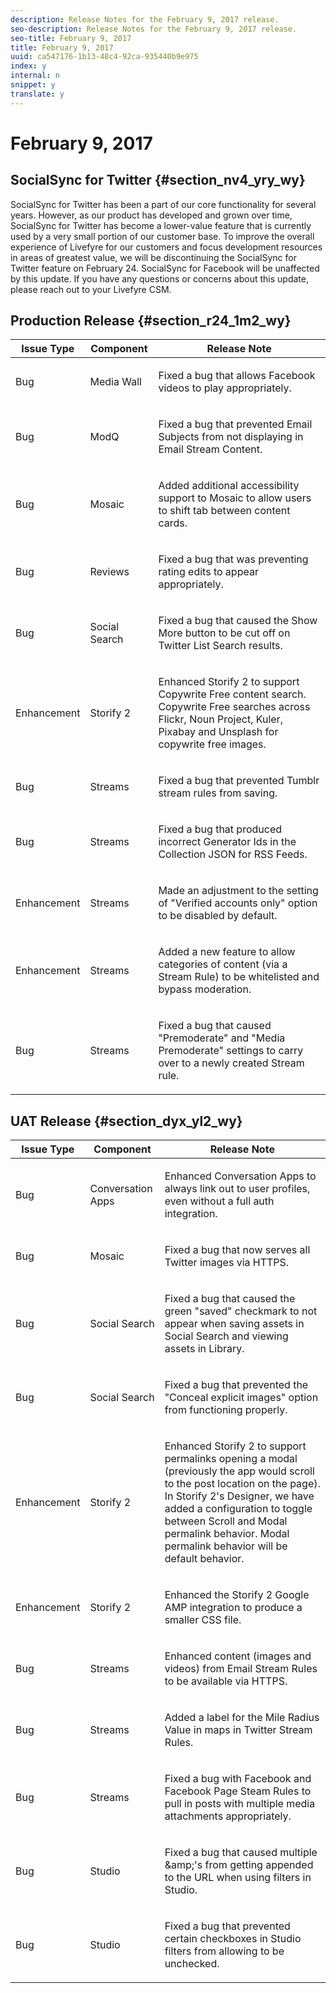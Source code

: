 ```yaml
---
description: Release Notes for the February 9, 2017 release.
seo-description: Release Notes for the February 9, 2017 release.
seo-title: February 9, 2017
title: February 9, 2017
uuid: ca547176-1b13-48c4-92ca-935440b9e975
index: y
internal: n
snippet: y
translate: y
---
```


# February 9, 2017


## SocialSync for Twitter {#section_nv4_yry_wy}

SocialSync for Twitter has been a part of our core functionality for several years. However, as our product has developed and grown over time, SocialSync for Twitter has become a lower-value feature that is currently used by a very small portion of our customer base. To improve the overall experience of Livefyre for our customers and focus development resources in areas of greatest value, we will be discontinuing the SocialSync for Twitter feature on February 24. SocialSync for Facebook will be unaffected by this update. If you have any questions or concerns about this update, please reach out to your Livefyre CSM. 

## Production Release {#section_r24_1m2_wy}


<table id="table_t4j_gxt_wy"> 
 <thead> 
  <tr> 
   <th class="entry"> <b>Issue Type</b> </th> 
   <th class="entry"> <b>Component</b> </th> 
   <th class="entry"> <b>Release Note</b> </th> 
  </tr> 
 </thead>
 <tbody> 
  <tr> 
   <td> Bug </td> 
   <td> Media Wall </td> 
   <td> <p>Fixed a bug that allows Facebook videos to play appropriately.</p> </td> 
  </tr> 
  <tr> 
   <td> Bug </td> 
   <td> ModQ </td> 
   <td> <p>Fixed a bug that prevented Email Subjects from not displaying in Email Stream Content.</p> </td> 
  </tr> 
  <tr> 
   <td> Bug </td> 
   <td> Mosaic </td> 
   <td> <p>Added additional accessibility support to Mosaic to allow users to shift tab between content cards.</p> </td> 
  </tr> 
  <tr> 
   <td> Bug </td> 
   <td> Reviews </td> 
   <td> <p>Fixed a bug that was preventing rating edits to appear appropriately.</p> </td> 
  </tr> 
  <tr> 
   <td> Bug </td> 
   <td> Social Search </td> 
   <td> <p>Fixed a bug that caused the Show More button to be cut off on Twitter List Search results.</p> </td> 
  </tr> 
  <tr> 
   <td> Enhancement </td> 
   <td> Storify 2 </td> 
   <td> <p>Enhanced Storify 2 to support Copywrite Free content search. Copywrite Free searches across Flickr, Noun Project, Kuler, Pixabay and Unsplash for copywrite free images.</p> </td> 
  </tr> 
  <tr> 
   <td> Bug </td> 
   <td> Streams </td> 
   <td> <p>Fixed a bug that prevented Tumblr stream rules from saving.</p> </td> 
  </tr> 
  <tr> 
   <td> Bug </td> 
   <td> Streams </td> 
   <td> <p>Fixed a bug that produced incorrect Generator Ids in the Collection JSON for RSS Feeds.</p> </td> 
  </tr> 
  <tr> 
   <td> Enhancement </td> 
   <td> Streams </td> 
   <td> <p>Made an adjustment to the setting of "Verified accounts only" option to be disabled by default.</p> </td> 
  </tr> 
  <tr> 
   <td> Enhancement </td> 
   <td> Streams </td> 
   <td> <p>Added a new feature to allow categories of content (via a Stream Rule) to be whitelisted and bypass moderation.</p> </td> 
  </tr> 
  <tr> 
   <td> Bug </td> 
   <td> Streams </td> 
   <td> <p>Fixed a bug that caused "Premoderate" and "Media Premoderate" settings to carry over to a newly created Stream rule.</p> </td> 
  </tr> 
 </tbody> 
</table>


## UAT Release {#section_dyx_yl2_wy}


<table id="table_u4j_gxt_wy"> 
 <thead> 
  <tr> 
   <th class="entry"> <b>Issue Type</b> </th> 
   <th class="entry"> <b>Component</b> </th> 
   <th class="entry"> <b>Release Note</b> </th> 
  </tr> 
 </thead>
 <tbody> 
  <tr> 
   <td> Bug </td> 
   <td> Conversation Apps </td> 
   <td> <p>Enhanced Conversation Apps to always link out to user profiles, even without a full auth integration.</p> </td> 
  </tr> 
  <tr> 
   <td> Bug </td> 
   <td> Mosaic </td> 
   <td> <p>Fixed a bug that now serves all Twitter images via HTTPS.</p> </td> 
  </tr> 
  <tr> 
   <td> Bug </td> 
   <td> Social Search </td> 
   <td> <p>Fixed a bug that caused the green "saved" checkmark to not appear when saving assets in Social Search and viewing assets in Library.</p> </td> 
  </tr> 
  <tr> 
   <td> Bug </td> 
   <td> Social Search </td> 
   <td> <p>Fixed a bug that prevented the "Conceal explicit images" option from functioning properly.</p> </td> 
  </tr> 
  <tr> 
   <td> Enhancement </td> 
   <td> Storify 2 </td> 
   <td> <p>Enhanced Storify 2 to support permalinks opening a modal (previously the app would scroll to the post location on the page). In Storify 2's Designer, we have added a configuration to toggle between Scroll and Modal permalink behavior. Modal permalink behavior will be default behavior.</p> </td> 
  </tr> 
  <tr> 
   <td> Enhancement </td> 
   <td> Storify 2 </td> 
   <td> <p>Enhanced the Storify 2 Google AMP integration to produce a smaller CSS file.</p> </td> 
  </tr> 
  <tr> 
   <td> Bug </td> 
   <td> Streams </td> 
   <td> <p>Enhanced content (images and videos) from Email Stream Rules to be available via HTTPS.</p> </td> 
  </tr> 
  <tr> 
   <td> Bug </td> 
   <td> Streams </td> 
   <td> <p>Added a label for the Mile Radius Value in maps in Twitter Stream Rules.</p> </td> 
  </tr> 
  <tr> 
   <td> Bug </td> 
   <td> Streams </td> 
   <td> <p>Fixed a bug with Facebook and Facebook Page Steam Rules to pull in posts with multiple media attachments appropriately.</p> </td> 
  </tr> 
  <tr> 
   <td> Bug </td> 
   <td> Studio </td> 
   <td> <p>Fixed a bug that caused multiple &amp;amp;'s from getting appended to the URL when using filters in Studio.</p> </td> 
  </tr> 
  <tr> 
   <td> Bug </td> 
   <td> Studio </td> 
   <td> <p>Fixed a bug that prevented certain checkboxes in Studio filters from allowing to be unchecked.</p> </td> 
  </tr> 
 </tbody> 
</table>

